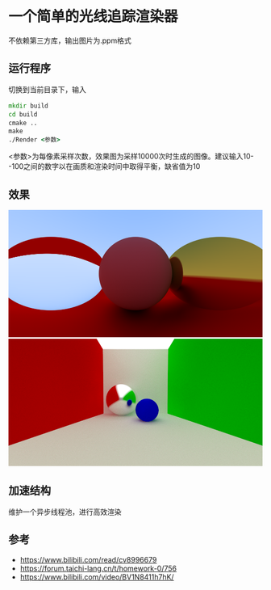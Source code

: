 # 一个简单的光线追踪渲染器
不依赖第三方库，输出图片为.ppm格式
## 运行程序
切换到当前目录下，输入
```cmd
mkdir build
cd build
cmake ..
make
./Render <参数>
```
<参数>为每像素采样次数，效果图为采样10000次时生成的图像。建议输入10--100之间的数字以在画质和渲染时间中取得平衡，缺省值为10
## 效果
![](photo.png)
![](photo1.png)
## 加速结构
维护一个异步线程池，进行高效渲染

## 参考
- https://www.bilibili.com/read/cv8996679
- https://forum.taichi-lang.cn/t/homework-0/756
- https://www.bilibili.com/video/BV1N8411h7hK/
